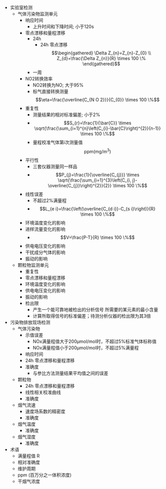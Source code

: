 - 实验室检测
    - 气体污染物监测单元
        - 响应时间
            - 上升时间和下降时间; 小于120s
        - 零点漂移和量程漂移
            - 24h
                - 24h 零点漂移 $$\begin{gathered}
\Delta Z_{n}=Z_{n}-Z_{0} \\
Z_{d}=\frac{\Delta Z_{n}}{R} \times 100 \%
\end{gathered}$$
            - 一周
        - NO2转换效率
            - NO2转换为NO; 大于95%
            - 标气直接转换测量 $$\eta=\frac{\overline{C_{N O 2}}}{C_{0}} \times 100 \%$$
        - 重复性
            - 测量结果的相对标准偏差; 小于2%
            - $$S_{r}=\frac{1}{\bar{C}} \times \sqrt{\frac{\sum_{i=1}^{n}\left(C_{i}-\bar{C}\right)^{2}}{n-1}} \times 100 \%$$
            - 量程校准气体第i次测量值 $$\mathrm{ppm}\left(\mathrm{mg} / \mathrm{m}^{3}\right)$$
        - 平行性
            - 三套仪器测量同一样品
            - $$P_{j}=\frac{1}{\overline{C_{j}}} \times \sqrt{\frac{\sum_{i=1}^{3}\left(C_{i, j}-\overline{C_{j}}\right)^{2}}{2}} \times 100 \%$$
        - 线性误差
            - 不超过2%满量程
            - $$L_{e i}=\frac{\left(\overline{C_{d i}}-C_{s i}\right)}{R} \times 100 \%$$
        - 环境温度变化的影响
        - 进样流量变化的影响
            - $$V=\frac{P-T}{R} \times 100 \%$$
        - 供电电压变化的影响
        - 干扰成分气体的影响
        - 振动的影响
    - 颗粒物监测单元
        - 重复性
        - 零点漂移和量程漂移
        - 环境温度变化的影响
        - 供电电压变化的影响
        - 振动的影响
        - 检出限
            - 产生一个能可靠地被检出的分析信号 所需要的某元素的最小含量
            - 计算所取得信号的标准偏差；待测分析仪器的检出限为其3倍
- 污染物排放现场检测
    - 气体污染物
        - 示值误差
            - NOx满量程值大于200μmol/mol时，不超过5%标准气体标称值
            - NOx满量程值小于200μmol/mol时，不超过5%满量程
        - 响应时间
        - 24h 零点漂移和量程漂移
        - 准确度 
            - 与参比方法测量结果平均值之间的误差
    - 颗粒物
        - 24h 零点漂移和量程漂移
        - 线性相关校准曲线
        - 准确度
    - 烟气流速
        - 速度场系数的精密度
        - 准确度
    - 烟气温度
        - 准确度
    - 烟气湿度
        - 准确度
- 术语
    - 满量程值 R
    - 相对准确度
    - 维护周期
    - ppm (百万分之一体积浓度)
    - 干烟气浓度
